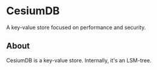 # CesiumDB

A key-value store focused on performance and security.

## About

CesiumDB is a key-value store. Internally, it's an LSM-tree.
